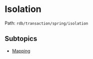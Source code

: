 # Isolation

Path: `rdb/transaction/spring/isolation`

## Subtopics
- [Mapping](./mapping/README.md)
